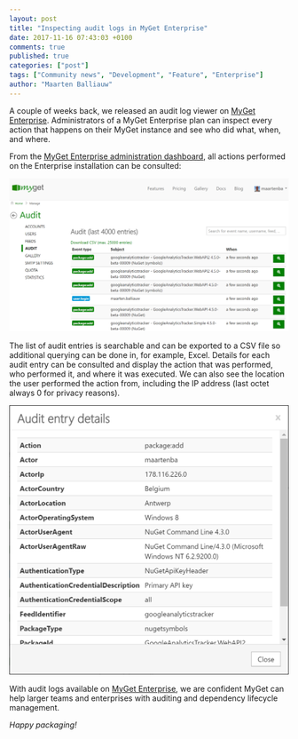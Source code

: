 ```yaml
---
layout: post
title: "Inspecting audit logs in MyGet Enterprise"
date: 2017-11-16 07:43:03 +0100
comments: true
published: true
categories: ["post"]
tags: ["Community news", "Development", "Feature", "Enterprise"]
author: "Maarten Balliauw"
---
```


A couple of weeks back, we released an audit log viewer on [MyGet Enterprise](https://www.myget.org/enterprise). Administrators of a MyGet Enterprise plan can inspect every action that happens on their MyGet instance and see who did what, when, and where.

From the [MyGet Enterprise administration dashboard](http://docs.myget.org/docs/reference/myget-enterprise), all actions performed on the Enterprise installation can be consulted:

<img src="/images/2017/11/audit-entries.png" title="Audit entries" />

The list of audit entries is searchable and can be exported to a CSV file so additional querying can be done in, for example, Excel. Details for each audit entry can be consulted and display the action that was performed, who performed it, and where it was executed. We can also see the location the user performed the action from, including the IP address (last octet always 0 for privacy reasons).

<img src="/images/2017/11/audit-entry-details.png" title="Audit entry details" />

With audit logs available on [MyGet Enterprise](https://www.myget.org/enterprise), we are confident MyGet can help larger teams and enterprises with auditing and dependency lifecycle management.

*Happy packaging!*
